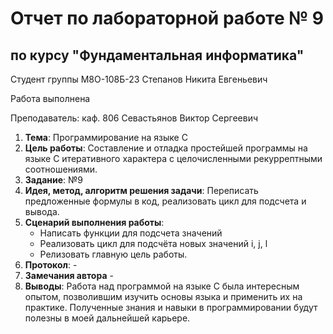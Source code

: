 # Отчет по лабораторной работе № 9
## по курсу "Фундаментальная информатика"

Студент группы М8О-108Б-23 Степанов Никита Евгеньевич

Работа выполнена 

Преподаватель: каф. 806 Севастьянов Виктор Сергеевич

1. **Тема**: Программирование на языке C
2. **Цель работы**: Cоставление и отладка простейшей программы на языке С итеративного характера с целочисленными рекуррептными соотношениями.
3. **Заданиe**: №9
4. **Идея, метод, алгоритм решения задачи**: Переписать предложенные формулы в код, реализовать цикл для подсчета и вывода.
5. **Сценарий выполнения работы**: 
    - Написать функции для подсчета значений
    - Реализовать цикл для подсчёта новых значений i, j, l
    - Релизовать главную цель работы.
6. **Протокол**: -
7. **Замечания автора** -
8. **Выводы**: Работа над программой на языке С была интересным опытом, позволившим изучить основы языка и применить их на практике. Полученные знания и навыки в программировании будут полезны в моей дальнейшей карьере.